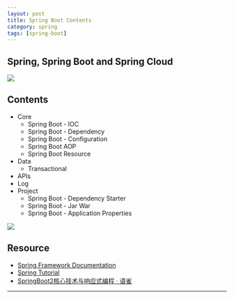 ```yaml
---
layout: post
title: Spring Boot Contents
category: spring
tags: [spring-boot]
---
```


## Spring, Spring Boot and Spring Cloud

![](https://hauchenglee.github.io/assets/images/spring/spring-boot/Spring-the-source-for-modern-JAVA.jpg)

## Contents 

- Core
    - Spring Boot - IOC
    - Spring Boot - Dependency
    - Spring Boot - Configuration
    - Spring Boot AOP
    - Spring Boot Resource
- Data
    - Transactional
- APIs
- Log
- Project
    - Spring Boot - Dependency Starter
    - Spring Boot - Jar War
    - Spring Boot - Application Properties

![](https://hauchenglee.github.io/assets/images/spring/spring-boot/SpringBoot2_核心技术与响应式编程.png)

## Resource

- [Spring Framework Documentation](https://docs.spring.io/spring-framework/docs/current/reference/html/)
- [Spring Tutorial](https://dunwu.github.io/spring-tutorial/#/README)
- [SpringBoot2核心技术与响应式编程 · 语雀](https://www.yuque.com/atguigu/springboot)

---